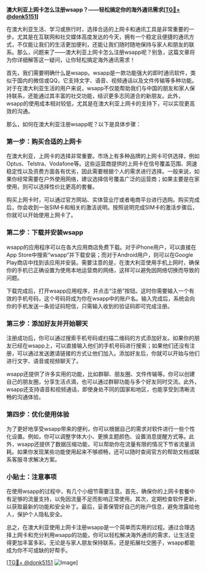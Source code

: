 **澳大利亚上网卡怎么注册wsapp？——轻松搞定你的海外通讯需求[[TG💪+ @donk5151](https://t.me/s/donk5151)]**

在澳大利亚生活、学习或旅行时，选择合适的上网卡和通讯工具是非常重要的一步。尤其是在互联网和社交媒体高度发达的今天，拥有一个稳定且便捷的通讯方式，不仅能让我们的生活更加便利，还能让我们随时随地保持与家人和朋友的联系。那么，问题来了——澳大利亚上网卡怎么注册wsapp呢？别急，这篇文章将为你详细解答这一疑问，让你轻松搞定海外通讯需求！

首先，我们需要明确什么是wsapp。wsapp是一款功能强大的即时通讯软件，类似于国内的微信或QQ，它支持文字、语音、视频通话以及文件传输等多种功能。对于在澳大利亚生活的用户来说，wsapp不仅能帮助我们与中国的朋友和家人保持联系，还能通过其丰富的社交功能，结识更多志同道合的新朋友。此外，wsapp的使用成本相对较低，尤其是在澳大利亚上网卡的支持下，可以实现更高效的沟通。

那么，如何在澳大利亚注册wsapp呢？以下是具体步骤：

### 第一步：购买合适的上网卡

在澳大利亚，上网卡的选择非常重要。市场上有多种品牌的上网卡可供选择，例如Optus、Telstra、Vodafone等。这些运营商提供的上网卡在信号覆盖范围、网速稳定性以及资费方面各有优劣，因此需要根据个人的需求进行选择。一般来说，如果你经常需要在户外使用网络，建议选择信号覆盖广泛的运营商；如果主要是在家使用，则可以选择性价比更高的套餐。

购买上网卡时，可以通过官方网站、实体营业厅或者电商平台进行选购。购买完成后，你会收到一张SIM卡和相关的激活说明。按照说明完成SIM卡的激活步骤后，你就可以开始使用上网卡了。

### 第二步：下载并安装wsapp

wsapp的应用程序可以在各大应用商店免费下载。对于iPhone用户，可以直接在App Store中搜索“wsapp”并下载安装；而对于Android用户，则可以在Google Play商店中找到该应用并安装。需要注意的是，在澳大利亚使用手机上网时，确保你的手机已正确设置为使用本地运营商的网络，这样可以避免因网络切换而导致的问题。

下载完成后，打开wsapp应用程序，并点击“注册”按钮。这时你需要输入一个有效的手机号码，这个号码将成为你在wsapp中的账户名。输入完成后，系统会向你的手机发送一条验证码短信，只需输入收到的验证码即可完成注册。

### 第三步：添加好友并开始聊天

注册成功后，你可以通过搜索手机号码或扫描二维码的方式添加好友。如果你的朋友已经在wsapp上，可以直接输入他们的手机号码进行搜索；如果他们还没有注册，可以通过发送邀请链接的方式让他们加入。添加好友后，你就可以开始与他们进行文字、语音或视频聊天了。

wsapp还提供了许多实用的功能，比如群聊、朋友圈、文件传输等。你可以创建自己的朋友圈，分享生活点滴，也可以通过群聊功能与多个好友同时交流。此外，wsapp还支持语音和视频通话，即使身处不同的国家和地区，也能享受到清晰流畅的沟通体验。

### 第四步：优化使用体验

为了更好地享受wsapp带来的便利，你可以根据自己的需求对软件进行一些个性化设置。例如，你可以调整字体大小、更换主题颜色、设置消息提醒方式等。此外，wsapp还提供了数据压缩功能，可以帮助你在流量有限的情况下节省流量消耗。如果你发现某些功能使用起来不够顺畅，还可以随时查阅官方的帮助文档或联系客服寻求解决方案。

### 小贴士：注意事项

在使用wsapp的过程中，有几个小细节需要注意。首先，确保你的上网卡套餐中有足够的流量支持，以免因流量不足而影响正常使用。其次，定期检查软件更新，以获取最新的功能和安全补丁。最后，妥善保管好自己的账户信息，避免泄露给他人，保护个人隐私安全。

总之，在澳大利亚使用上网卡注册wsapp是一个简单而实用的过程。通过合理选择上网卡和充分利用wsapp的功能，你可以轻松解决海外通讯的需求，让生活变得更加丰富多彩。无论是与家人朋友保持联系，还是拓展社交圈子，wsapp都能成为你不可或缺的好帮手。

[[TG💪+ @donk5151](https://t.me/s/donk5151) ![Image](https://i.postimg.cc/rwNCRYN7/Snipaste-2025-04-30-17-27-05.png)]